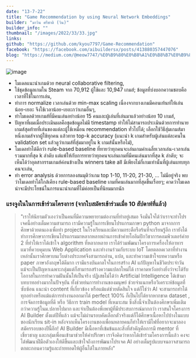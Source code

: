 ```yaml
---
date: "13-7-22"
title: "Game Recommendation by using Neural Network Embeddings"
builder: "มาวิน ศรีชาติ (วิน)"
builder_info: ""
thumbnail: "/images/2022/33/33.jpg"
links:
github: "https://github.com/kyou7797/Game-Recommendation"
facebook: "https://facebook.com/aibuildersx/posts/413880357447076"
blog: "https://medium.com/@meow7747/%E0%B9%80%E0%B8%A1%E0%B8%B7%E0%B9%88%E0%B8%AD%E0%B9%80%E0%B8%81%E0%B8%A1%E0%B8%A1%E0%B8%B5%E0%B8%A1%E0%B8%B2%E0%B8%81%E0%B8%A1%E0%B8%B2%E0%B8%A2-%E0%B9%81%E0%B8%95%E0%B9%88%E0%B9%80%E0%B8%A3%E0%B8%B2%E0%B9%84%E0%B8%A1%E0%B9%88%E0%B8%A1%E0%B8%B5%E0%B9%80%E0%B8%A7%E0%B8%A5%E0%B8%B2%E0%B9%80%E0%B8%A5%E0%B9%88%E0%B8%99%E0%B9%80%E0%B8%81%E0%B8%A1-t-t-game-recommendation-a1598c50553f"
---
```


![image](/images/2022/33/33.jpg)

- โมเดลแนะนำเกมด้วย neural collaborative filtering,
- ใช้ชุดข้อมูลเกมใน Steam จาก 70,912 ผู้ใช้และ 10,947 เกมส์; ข้อมูลที่บ่งบอกความชอบคือเวลาที่ใช้ในการเล่น,
- ทำการ normalize เวลาเล่นด้วย min-max scaling เนื่องจากบางเกมมีคอนเท้นท์ให้เล่นน้อย-เยอะ จึงใช้เวลาน้อย-เยอะกว่าเกมอื่นๆ,
- ทำโมเดลด้วยเกมส์ที่มีคนเล่นอย่างน้อย 15 คนและผู้เล่นที่เล่นมาแล้วอย่างน้อย 10 เกมส์,
- ปัญหาที่ผมเมื่อประเมินผลคือชุดข้อมูลไม่มี timestamp ทำให้ไม่สามารถประเมินด้วยการทำนายเกมส์สุดท้ายที่เล่นของแต่ละผู้ใช้เหมือน recommendation ทั่วไปได้; เลือกใช้วิธีสุ่มเกมส์มาหนึ่งเกมส์จากผู้ใช้ทุกคน แล้วทาย top-k accuracy (แนะนำ k เกมสำหรับผู้เล่นแต่ละคนใน validation set แล้วดูว่าเกมส์ที่สุ่มมาอยู่ใน k เกมส์นั้นหรือไม่),
- โมเดลทำได้ดีกว่า rule-based baseline ที่ทายว่าทุกคนจะเล่นเกมค่าเฉลี่ยเวลาเล่น-เวลาเล่นรวมมากที่สุด k ลำดับ แต่แพ้ให้กับการทายว่าทุกคนจะเล่นเกมที่มีคนเล่นมากที่สุด k ลำดับ; จะเห็นได้ว่าอุตสากรรมเกมส์ค่อนข้างเป็น winners take all มีเพียงไม่กี่เกมเท่านั้นที่ผู้เล่นแทบทุกคนจะเล่น,
- ทำ error analysis ด้วยการลองสมมุติว่าเกม top 1-10, 11-20, 21-30, ... ไม่มีอยู่จริง พบว่าโมเดลทำได้ใกล้เคียง rule-based baseline เกมที่คนเล่นมากที่สุดขึ้นเรื่อยๆ; คาดว่าโมเดลน่าจะมีประโยชน์ในการแนะนำเกมที่ไม่ค่อยเป็นที่นิยมมากนัก

### แรงจูงในในการเข้าร่วมโครงการ (จากใบสมัครเข้าร่วมเมื่อ 10 สัปดาห์ที่แล้ว)

> "เราให้นิยามตัวเองว่าเป็นคนที่มีความพยายามต่องานที่ทำอยู่เสมอ จึงมั่นใจได้ว่าเราจะทำโปรเจคนี้อย่างเต็มความสามารถ เรามีความรู้ในการเขียนโปรแกรมภาษา python มาจากการศึกษาด้วยตนเองเพื่อทำ project ในโรงเรียนและมีความกระตือรือร้นที่จะเรียนรู้อีก เรายังได้ทำการศึกษาการเขียนโปรแกรมมาหลากหลายผ่านการเข้าค่ายโอลิมปิกวิชาการคอมพิวเตอร์ค่าย 2 ที่ทำให้เราได้เข้าใจ algorithm ที่หลากหลาย เราได้ร่วมพัฒนาโครงการเครื่องให้อาหารแมวที่ควบคุมบน Web Application และทำงานร่วมกับระบบ IoT โดยตลอดเวลาที่ทำงานเหล่านั้นเราศึกษาบนเว็บต่างประเทศจึงสามารถอ่าน, แปล, และทำความเข้าใจบทความหรือ paper ภาษาอังกฤษได้ดีมาก เรามีแรงบันดาลใจในการสร้าง AI แก้ปัญหาในชีวิตประจำวัน แม้จะเป็นปัญหาเฉพาะกลุ่มแต่ก็สามารถสร้างความแปลกใหม่ได้ เราคาดหวังอย่างยิ่งว่าจะได้รับโอกาสในการทำความฝันนั้นให้เป็นจริง  ปฏิเสธไม่ได้ว่า Artificial Intelligence ได้เข้ามาบทบาทอย่างมากในปัจจุบัน ทั้งช่วยย่นการทำงานของมนุษย์ ช่วยจำแนกหรือวิเคราะห์ข้อมูลที่ซับซ้อน แนะนำ content ที่เกี่ยวข้อง หรือแม้แต่ช่วยตัดสินใจ แต่ก็ใช่ว่า AI จะสามารถทำได้ทุกอย่างหรือแม้แต่การทำงานออกมาได้ perfect 100% ก็เป็นไปได้ยากหากขาด dataset , การจัดการข้อมูลที่ดี หรือ วิธีการ train model ที่เหมาะสม ซึ่งสิ่งนี้จำเป็นต้องศึกษาเพิ่มเติมกว่าความรู้ในม.ปลายไปมาก และจำเป็นต้องพึ่งพาผู้ที่มีประสบการณ์มากกว่า  เราสนใจโครงการ AI Builder ตั้งแต่ปีที่แล้ว แม้จะไม่ผ่านรอบคัดเลือกตัวจริงแต่ก็ได้ศึกษาเนื้อหาไปบ้างในแบบของนักเรียน sit-in หลังจากเห็นโครงงานของเพื่อนหลายคนก็ทำให้เรามีไฟที่อยากจะมาลองสมัครรอบของปีนี้อีก! AI Builder มีเนื้อหาที่เข้มข้นและสิ่งที่สำคัญคือการมี mentor ที่เชี่ยวชาญ และกลุ่มเพื่อนเข้ามาช่วยให้คำปรึกษา เราจึงคิดว่าหากได้เข้าร่วมโครงการนี้แล้ว คงจะได้พัฒนาฝีมือตัวเองให้ดีขึ้นและเข้าใจถึงการพัฒนาโปรเจค AI อย่างเต็มรูปแบบจนอาจสามารถตกตะกอนความรู้และถ่ายทอดให้ผู้อื่นได้ในภายหลัง"